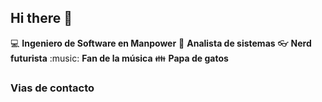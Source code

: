## Hi there 👋

:computer: **Ingeniero de Software en Manpower**
:pencil: **Analista de sistemas**
:eyeglasses: **Nerd futurista**
:music: **Fan de la música**
:family: **Papa de gatos**

### Vias de contacto


